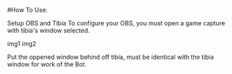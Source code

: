 #How To Use:

Setup OBS and Tibia
To configure your OBS, you must open a game capture with tibia's window selected.

img1
img2

Put the oppened window behind off tibia, must be identical with the tibia window for work of the Bot.
